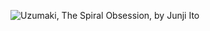 ![Uzumaki, The Spiral Obsession, by Junji Ito](https://listlessink.files.wordpress.com/2009/01/uzumaki-v01-004.jpg)
